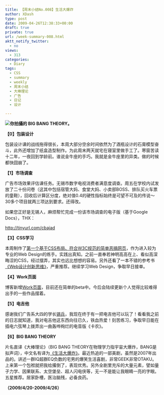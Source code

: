 ```yaml
---
title: 【周末小结No.008】生活大爆炸
author: XDash
type: post
date: 2009-04-26T12:38:33+00:00
draft: true
private: true
url: /week-summary-008.html
aktt_notify_twitter:
  - no
views:
  - 313
categories:
  - Diary
tags:
  - CSS
  - summary
  - weekly
  - 周末小结
  - 大棒理论
  - 广告
  - 日记
  - 设计

---
```

**<img decoding="async" src="http://farm4.static.flickr.com/3354/3475502017_3a9ca38222.jpg?v=0" alt="你拍攝的 BIG BANG THEORY。" />**

**【0】包装设计**

包装设计课的战线拖得很长，本周大部分空余时间依然为了酒瓶设计的石膏模型奋斗，此外还增加了纸盒造型制作。为此周末两天就宅在寝室里做手工了。寒窗苦读十二年，一夜回到学龄前。谁说金牛座的手巧。我就是金牛座里的异类。做的时候都快囧崩了。

**【1】市场调查**

广告市场效果评估课任务。无锡市数字电视消费者满意度调查。周五在学校内试发放了二十份问卷（这其中包括宿管大妈、食堂大妈、小卖部BOSS、排队买火车票的童鞋），回收后计算区分度，绝对值0.4的硬性指标始终是可望不可及的传说～30多个项目就两三项达到要求。还得改。

如果您正好是无锡人，麻烦帮忙完成一份该市场调查的电子版（基于Google Docs），THX：

<span><a href="http://tinyurl.com/cbajad" target="_blank">http://tinyurl.com/cbajad</a></span>

**【3】CSS学习**

本周制作了<a href="http://www.fanbing.net/lab/testcss/index.htm" target="_blank">第一个基于CSS布局、符合W3C规范的简单恶搞网页</a>，作为进入较为专业的Web Design的练手。实践出真知。之前一直奉若神明高高在上、看似高深晦涩的CSS，经过摆弄，其实也远比想想的容易。另外还看了一本不错的参考书<a href="http://www.fanbing.net/blog/web-standards-creativity-book.html" target="_blank">《Web设计创新思维》</a>，严重推荐。继续学习Web Design，争取早日接单。

**<!--more-->【4】Work页面**

博客新增<a href="http://www.fanbing.net/blog/works" target="_blank">Work页面</a>，目前还在简单的beta中。今后会陆续更新个人觉得比较难得出手的一些作品摆着。

**【5】电吉他**

感谢我们广告系大四的学长[锡兵][1]，我现在终于有一把电吉他可以玩了！看看我之前的日志就知道，我对电吉他这东西向往已久，铁血热爱！刻苦练习，争取早日能在插电六弦琴上拨弄出一曲轰哗绚烂的电音版《卡农》。

**【6】BIG BANG THEORY**

片名直译《大棒理论》（BIG BANG THEORY在物理学力指宇宙大爆炸，BANG是拟声词），中文名有译为<a href="http://www.douban.com/subject/2156528/?i=0" target="_blank">《生活大爆炸》</a>。最近热追的一部美剧，虽然是2007年出品的。讲述一群IQ超群EQ负数的宅男的爆笑生活喜剧，非常GEEK非常OTAKU。上来第一个包袱就把我给撂倒了，表现优秀。另外全剧里充斥的大量元素，譬如量子力学、因果联系、太空堡垒、超人闪电侠等，无一不是能让我眼睛一亮的字眼。五星推荐。居家卧槽，医治脑残，必备良药。

**（2009/4/20-2009/4/26）**

 [1]: http://arennot.yo2.cn
